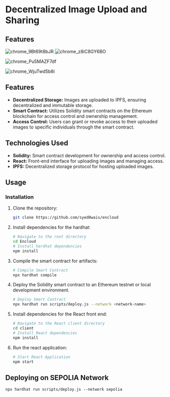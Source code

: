 # Decentralized Image Upload and Sharing

## Features
![chrome_9Bt69t8bJR](https://github.com/syed0wais/Encloud/assets/87197237/2028c8f5-8107-4d21-aca8-d7f352e24562)
![chrome_z8iC8GY6BO](https://github.com/syed0wais/Encloud/assets/87197237/030d2c69-12f0-4d41-9905-be369e77cfc4)

![chrome_Pu5MAZF7df](https://github.com/syed0wais/Encloud/assets/87197237/51f30022-2841-4f78-8a81-ea9995648059)

![chrome_WjuTwd5b8i](https://github.com/syed0wais/Encloud/assets/87197237/03529f2f-1f4f-4285-ab7b-72894f76526f)




## Features

- **Decentralized Storage:** Images are uploaded to IPFS, ensuring decentralized and immutable storage.
- **Smart Contract:** Utilizes Solidity smart contracts on the Ethereum blockchain for access control and ownership management.
- **Access Control:** Users can grant or revoke access to their uploaded images to specific individuals through the smart contract.

## Technologies Used

- **Solidity:** Smart contract development for ownership and access control.
- **React:** Front-end interface for uploading images and managing access.
- **IPFS:** Decentralized storage protocol for hosting uploaded images.

## Usage

### Installation

1. Clone the repository:

   ```bash
   git clone https://github.com/syed0wais/encloud
   ```
2. Install dependencies for the hardhat:

   ```bash
   # Navigate to the root directory
   cd Encloud
   # Install hardhat dependencies
   npm install
   ```
3. Compile the smart contract for artifacts:

   ```bash
   # Compile Smart Contract
   npx hardhat compile
   ```
4. Deploy the Solidity smart contract to an Ethereum testnet or local development environment.
   ```bash
   # Deploy Smart Contract
   npx hardhat run scripts/deploy.js --network <network-name>
   ```
5. Install dependencies for the React front end:
   ```bash
   # Navigate to the React client directory
   cd client 
   # Install React dependencies
   npm install
   ```
6. Run the react application:
   ```bash
   # Start React Application
   npm start
   ```
   

## Deploying on SEPOLIA Network
```npx hardhat run scripts/deploy.js --network sepolia```
